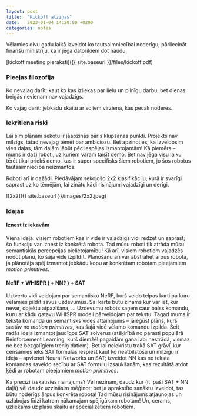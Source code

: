 ```yaml
---
layout: post
title:  "Kickoff atziņas"
date:   2023-01-04 14:20:00 +0200
categories: notes
---
```


Vēlamies divu gadu laikā izveidot ko tautsaimniecībai noderīgu; pārliecināt finanšu ministriju, ka ir jēga datoriķiem dot naudu.

[kickoff meeting pieraksti]({{ site.baseurl }}/files/kickoff.pdf)

### **Pieejas filozofija**

Ko nevajag darīt: kaut ko kas izliekas par lielu un pilnīgu darbu, bet dienas beigās nevienam nav vajadzīgs.

Ko vajag darīt: jebkādu skaitu ar soļiem virzienā, kas pēcāk noderēs.

### **Iekritiena riski**

Lai šim plānam sekotu ir jāapzinās pāris klupšanas punkti. Projekts nav milzīgs, tātad nevajag tēmēt par ambiciozu. Bet apzinoties, ka izveidosim vien daļas, tām daļām jābūt pēc iespējas izmantojamām! Kā piemērs – mums ir daži roboti, uz kuriem varam taisīt demo. Bet nav jēga visu laiku tērēt tikai priekš demo, kas ir super specifisks šiem robotiem, jo šos robotus tautsaimniecība neizmantos.

Roboti arī ir dažādi. Piedāvājam sekojošo 2x2 klasifikāciju, kurā ir svarīgi saprast uz ko tēmējām, lai zinātu kādi risinājumi vajadzīgi un derīgi.

![2x2]({{ site.baseurl }}/images/2x2.jpeg)

### **Idejas**

#### **Iznest iz iekavām**

Viena ideja: visiem robotiem kas ir vidē ir vajadzīgs vidi redzēt un saprast; šo funkciju var iznest iz konkrētā robota. Tad mūsu roboti tik atrāda mūsu semantiskās percepcijas pielietojamību! Kā arī, visiem robotiem vajadzēs nodot plānu, ko šajā vidē izpildīt. Plānošanu arī var abstrahēt ārpus robota, ja plānotājs spēj izmantot jebkādu kopu ar konkrētam robotam pieejamiem *motion primitives*.

#### **NeRF + WHISPR ( + NN? ) + SAT**

Uztverto vidi veidojam par semantisku NeRF, kurš veido telpas karti pa kuru vēlamies pildīt savus uzdevumus. Šai kartē būtu zināms kur var iet, kur nevar, objektu atpazīšana, ... Uzdevumu robots saņem caur balss komandu, kuru ar kādu gatavu WHISPR modeli pārveidojam par tekstu. Tagad mums ir teksta komanda un semantisks vides attainojums – jāiegūst plāns, kurš sastāv no *motion primitives*, kas šajā vidē vēlamo komandu izpilda. Šeit radās ideja izmantot jaudīgos SAT solverus (atšķirībā no parasti populārā Reinforcement Learning, kurš diemžēl pagaidām gana labi nestrādā, vismaz ne bez bezgalīgiem treniņ datiem). Bet lai neiekristu trakā SAT grāvī, kur cenšamies iekš SAT formulas iespiest kaut ko neatbilstošu un milzīgu ir ideja – apvienot Neural Networks un SAT; izveidot NN kas no teksta komandas saveido secību ar SAT formulu izsaukšanām, kas rezultātā atdot ķēdi ar robotam pieejamiem *motion primitives*.

Kā precīzi izskatīsies risinājums? Vēl nezinam, daudz kur (it īpaši SAT + NN daļā) vēl daudz uzzināsim mēģinot; bet ja aprakstīto sanāktu izveidot, tas būtu noderīgs ārpus konkrēta robota! Tad mūsu risinājums atjaunojas un uzlabojas līdzi katram nākamajam spējīgākam robotam! Un, cerams, uzliekams uz plašu skaitu ar specializētiem robotiem.
